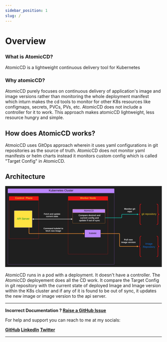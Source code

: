 ```yaml
---
sidebar_position: 1
slug: /
---
```


# Overview

### What is AtomicCD?

AtomicCD is a lightweight continuous delivery tool for Kubernetes

### Why atomicCD?

AtomicCD purely focuses on continuous delivery of application's image and image versions rather than monitoring the whole deployment manifest which inturn makes the cd tools to monitor for other K8s resources like configmaps, secrets, PVCs, PVs, etc. AtomicCD does not include a controller for it to work. This approach makes atomicCD lightweight, less resource hungry and simple.

## How does AtomicCD works?
AtmoicCD uses GitOps approach wherein it uses yaml configurations in git repositories as the source of truth. AtomicCD does not monitor yaml manifests or helm charts instead it monitors custom config which is called "Target Config" in AtomicCD.

## Architecture

![architecture](../static/img/AtomicCD.jpeg)

AtomicCD runs in a pod with a deployment. It doesn't have a controller. The AtomicCD deployement does all the CD work. It compare the Target Config in git repository with the current state of deployed Image and Image version within the K8s cluster and if any of it is found to be out of sync, it updates the new image or image version to the api server.

---

**Incorrect Documentation ? [Raise a GitHub Issue](https://github.com/iam-anshul/AtomicCD/issues)**

For help and support you can reach to me at my socials:

**[GitHub](https://github.com/iam-anshul)
[LinkedIn](https://twitter.com/anshulsingh142)
[Twitter](https://twitter.com/anshulsingh142)**

---